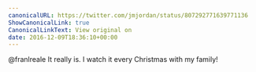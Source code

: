 ```yaml
---
canonicalURL: https://twitter.com/jmjordan/status/807292771639771136
ShowCanonicalLink: true
CanonicalLinkText: View original on
date: 2016-12-09T18:36:10+00:00
---
```

@franlreale It really is. I watch it every Christmas with my family!